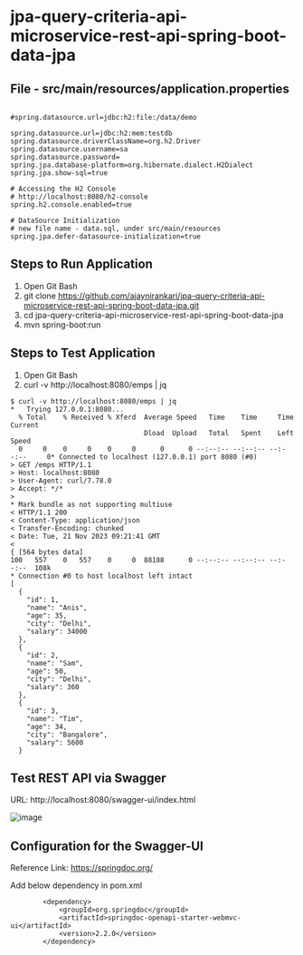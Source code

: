 # jpa-query-criteria-api-microservice-rest-api-spring-boot-data-jpa

File - src/main/resources/application.properties
-------------------------------------------------
```

#spring.datasource.url=jdbc:h2:file:/data/demo

spring.datasource.url=jdbc:h2:mem:testdb
spring.datasource.driverClassName=org.h2.Driver
spring.datasource.username=sa
spring.datasource.password=
spring.jpa.database-platform=org.hibernate.dialect.H2Dialect
spring.jpa.show-sql=true

# Accessing the H2 Console
# http://localhost:8080/h2-console
spring.h2.console.enabled=true

# DataSource Initialization
# new file name - data.sql, under src/main/resources
spring.jpa.defer-datasource-initialization=true
```

Steps to Run Application
------------------------
1. Open Git Bash
2. git clone https://github.com/ajaynirankari/jpa-query-criteria-api-microservice-rest-api-spring-boot-data-jpa.git
3. cd jpa-query-criteria-api-microservice-rest-api-spring-boot-data-jpa
4. mvn spring-boot:run

Steps to Test Application
-------------------------
1. Open Git Bash
2. curl -v http://localhost:8080/emps | jq
```
$ curl -v http://localhost:8080/emps | jq
*   Trying 127.0.0.1:8080...
  % Total    % Received % Xferd  Average Speed   Time    Time     Time  Current
                                 Dload  Upload   Total   Spent    Left  Speed
  0     0    0     0    0     0      0      0 --:--:-- --:--:-- --:--:--     0* Connected to localhost (127.0.0.1) port 8080 (#0)
> GET /emps HTTP/1.1
> Host: localhost:8080
> User-Agent: curl/7.78.0
> Accept: */*
>
* Mark bundle as not supporting multiuse
< HTTP/1.1 200
< Content-Type: application/json
< Transfer-Encoding: chunked
< Date: Tue, 21 Nov 2023 09:21:41 GMT
<
{ [564 bytes data]
100   557    0   557    0     0  88188      0 --:--:-- --:--:-- --:--:--  108k
* Connection #0 to host localhost left intact
[
  {
    "id": 1,
    "name": "Anis",
    "age": 35,
    "city": "Delhi",
    "salary": 34000
  },
  {
    "id": 2,
    "name": "Sam",
    "age": 50,
    "city": "Delhi",
    "salary": 360
  },
  {
    "id": 3,
    "name": "Tim",
    "age": 34,
    "city": "Bangalore",
    "salary": 5600
  }
```

Test REST API via Swagger
-------------------------
URL: http://localhost:8080/swagger-ui/index.html

![image](https://github.com/ajaynirankari/jpa-query-criteria-api-microservice-rest-api-spring-boot-data-jpa/assets/26870634/fb01de1f-8035-4aad-a4b1-6a3337767afe)

Configuration for the Swagger-UI
--------------------------------
Reference Link: https://springdoc.org/

Add below dependency in pom.xml

```
		<dependency>
			<groupId>org.springdoc</groupId>
			<artifactId>springdoc-openapi-starter-webmvc-ui</artifactId>
			<version>2.2.0</version>
		</dependency>
```


